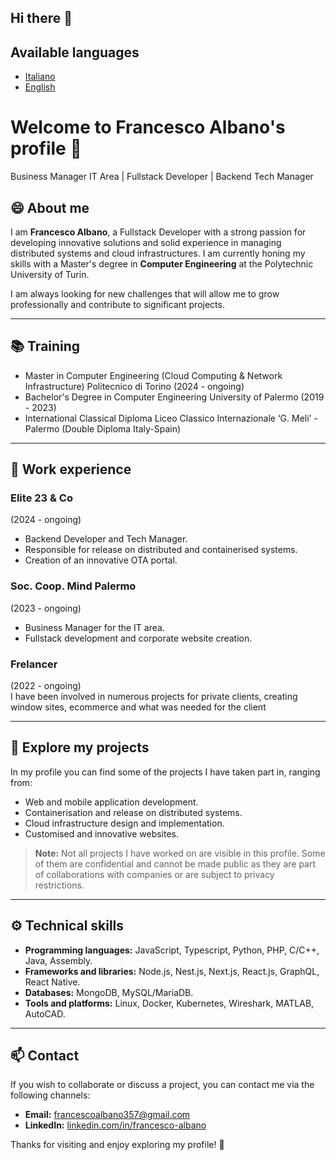 ## Hi there 👋

<!--
**fra2404/fra2404** is a ✨ _special_ ✨ repository because its `README.md` (this file) appears on your GitHub profile.

Here are some ideas to get you started:

- 🔭 I’m currently working on ...
- 🌱 I’m currently learning ...
- 👯 I’m looking to collaborate on ...
- 🤔 I’m looking for help with ...
- 💬 Ask me about ...
- 📫 How to reach me: ...
- 😄 Pronouns: ...
- ⚡ Fun fact: ...
-->
## Available languages
- [Italiano](README.it.md)
- [English](README.md)


# Welcome to Francesco Albano's profile 👋  

Business Manager IT Area | Fullstack Developer | Backend Tech Manager

## 😄 About me  
I am **Francesco Albano**, a Fullstack Developer with a strong passion for developing innovative solutions and solid experience in managing distributed systems and cloud infrastructures. I am currently honing my skills with a Master's degree in **Computer Engineering** at the Polytechnic University of Turin.   

I am always looking for new challenges that will allow me to grow professionally and contribute to significant projects.  

---

## 📚 Training
- Master in Computer Engineering (Cloud Computing & Network Infrastructure)
Politecnico di Torino (2024 - ongoing)
- Bachelor's Degree in Computer Engineering
University of Palermo (2019 - 2023)
- International Classical Diploma
Liceo Classico Internazionale ‘G. Meli’ - Palermo
(Double Diploma Italy-Spain)

---
## 💼 Work experience

### Elite 23 & Co  
(2024 - ongoing)  
- Backend Developer and Tech Manager.
- Responsible for release on distributed and containerised systems.
- Creation of an innovative OTA portal.

### Soc. Coop. Mind Palermo  
(2023 - ongoing)
- Business Manager for the IT area.
- Fullstack development and corporate website creation.

### Frelancer
(2022 - ongoing)  
I have been involved in numerous projects for private clients, creating window sites, ecommerce and what was needed for the client

---

## 🔭 Explore my projects  
In my profile you can find some of the projects I have taken part in, ranging from:  
- Web and mobile application development.  
- Containerisation and release on distributed systems.  
- Cloud infrastructure design and implementation.  
- Customised and innovative websites.

> **Note:** Not all projects I have worked on are visible in this profile. Some of them are confidential and cannot be made public as they are part of collaborations with companies or are subject to privacy restrictions.


---

## ⚙️ Technical skills  
- **Programming languages:** JavaScript, Typescript, Python, PHP, C/C++, Java, Assembly.  
- **Frameworks and libraries:** Node.js, Nest.js, Next.js, React.js, GraphQL, React Native.
- **Databases:** MongoDB, MySQL/MariaDB.  
- **Tools and platforms:** Linux, Docker, Kubernetes, Wireshark, MATLAB, AutoCAD. 

---

## 📫 Contact  
If you wish to collaborate or discuss a project, you can contact me via the following channels:  
- **Email:** [francescoalbano357@gmail.com](mailto:francescoalbano357@gmail.com)  
- **LinkedIn:** [linkedin.com/in/francesco-albano](https://www.linkedin.com/in/francesco-albano/)  

Thanks for visiting and enjoy exploring my profile! 🚀  
